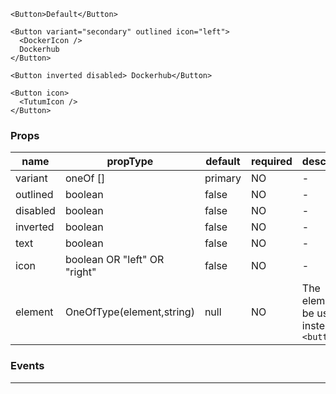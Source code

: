 
```
<Button>Default</Button>

<Button variant="secondary" outlined icon="left">
  <DockerIcon />
  Dockerhub
</Button>

<Button inverted disabled> Dockerhub</Button>

<Button icon>
  <TutumIcon />
</Button>
```

### Props

| name     | propType                         | default | required | description                                            |
|----------|----------------------------------|---------|----------|--------------------------------------------------------|
| variant  | oneOf [<VARIANTS>]               | primary | NO       | -                                                      |
| outlined | boolean                          | false   | NO       | -                                                      |
| disabled | boolean                          | false   | NO       | -                                                      |
| inverted | boolean                          | false   | NO       | -                                                      |
| text     | boolean                          | false   | NO       | -                                                      |
| icon     | boolean OR "left" OR "right"     | false   | NO       | -                                                      |
| element  | OneOfType(element,string)        | null    | NO       | The element to be used instead of `<button>`           |

### Events

---
